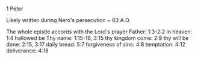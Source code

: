 1 Peter


Likely written during Nero's persecution ~ 63 A.D.


The whole epistle accords with the Lord's prayer
Father: 1:3-2:2
in heaven: 1:4
hallowed be Thy name: 1:15-16, 3:15
thy kingdom come: 2:9
thy will be done: 2:15, 3:17
daily bread: 5:7
forgiveness of sins: 4:8
temptation: 4:12
deliverance: 4:18
